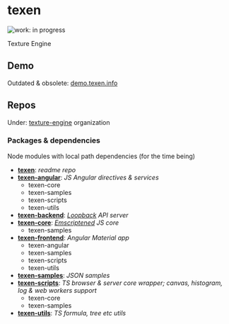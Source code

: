 # texen

![work: in progress](https://img.shields.io/badge/work-in%20progress-orange.svg?style=flat)

Texture Engine

## Demo

Outdated & obsolete: [demo.texen.info](http://demo.texen.info/)

## Repos

Under: [texture-engine](https://github.com/texture-engine) organization

### Packages & dependencies

Node modules with local path dependencies (for the time being)

- [**texen**](../../../texen): *readme repo*
- [**texen-angular**](../../../texen-angular): *JS Angular directives & services*
  - texen-core
  - texen-samples
  - texen-scripts
  - texen-utils
- [**texen-backend**](../../../texen-backend): *[Loopback](http://loopback.io/) API server*
- [**texen-core**](../../../texen-core): *[Emscriptened](http://kripken.github.io/emscripten-site/) JS core*
  - texen-samples
- [**texen-frontend**](../../../texen-frontend): *Angular Material app*
  - texen-angular
  - texen-samples
  - texen-scripts
  - texen-utils
- [**texen-samples**](../../../texen-samples): *JSON samples*
- [**texen-scripts**](../../../texen-scripts): *TS browser & server core wrapper; canvas, histogram, log & web workers support*
  - texen-core
  - texen-samples
- [**texen-utils**](../../../texen-utils): *TS formula, tree etc utils*
